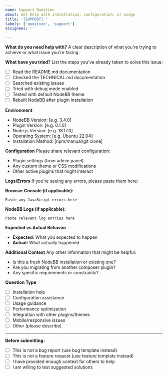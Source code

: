 ```yaml
---
name: Support Question
about: Get help with installation, configuration, or usage
title: '[SUPPORT] '
labels: ['question', 'support']
assignees: ''

---
```


**What do you need help with?**
A clear description of what you're trying to achieve or what issue you're facing.

**What have you tried?**
List the steps you've already taken to solve this issue:
- [ ] Read the README.md documentation
- [ ] Checked the TECHNICAL.md documentation
- [ ] Searched existing issues
- [ ] Tried with debug mode enabled
- [ ] Tested with default NodeBB theme
- [ ] Rebuilt NodeBB after plugin installation

**Environment**
- NodeBB Version: [e.g. 3.4.0]
- Plugin Version: [e.g. 0.1.0]
- Node.js Version: [e.g. 18.17.0]
- Operating System: [e.g. Ubuntu 22.04]
- Installation Method: [npm/manual/git clone]

**Configuration**
Please share relevant configuration:
- Plugin settings (from admin panel)
- Any custom theme or CSS modifications
- Other active plugins that might interact

**Logs/Errors**
If you're seeing any errors, please paste them here:

**Browser Console (if applicable):**
```
Paste any JavaScript errors here
```

**NodeBB Logs (if applicable):**
```
Paste relevant log entries here
```

**Expected vs Actual Behavior**
- **Expected:** What you expected to happen
- **Actual:** What actually happened

**Additional Context**
Any other information that might be helpful:
- Is this a fresh NodeBB installation or existing one?
- Are you migrating from another composer plugin?
- Any specific requirements or constraints?

**Question Type**
- [ ] Installation help
- [ ] Configuration assistance
- [ ] Usage guidance
- [ ] Performance optimization
- [ ] Integration with other plugins/themes
- [ ] Mobile/responsive issues
- [ ] Other (please describe)

---

**Before submitting:**
- [ ] This is not a bug report (use bug template instead)
- [ ] This is not a feature request (use feature template instead)
- [ ] I have provided enough context for others to help
- [ ] I am willing to test suggested solutions
